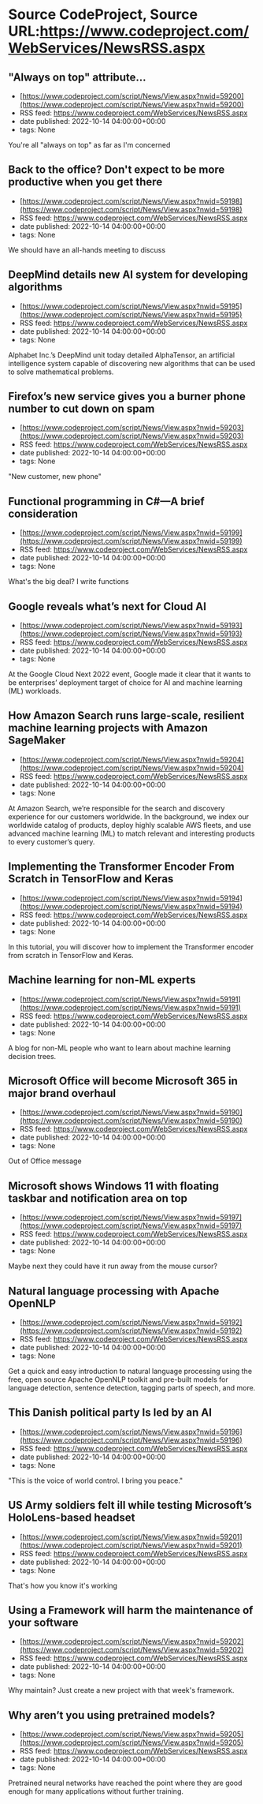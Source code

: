 # Source CodeProject, Source URL:https://www.codeproject.com/WebServices/NewsRSS.aspx

## "Always on top" attribute...
 - [https://www.codeproject.com/script/News/View.aspx?nwid=59200](https://www.codeproject.com/script/News/View.aspx?nwid=59200)
 - RSS feed: https://www.codeproject.com/WebServices/NewsRSS.aspx
 - date published: 2022-10-14 04:00:00+00:00
 - tags: None

You're all "always on top" as far as I'm concerned

## Back to the office? Don't expect to be more productive when you get there
 - [https://www.codeproject.com/script/News/View.aspx?nwid=59198](https://www.codeproject.com/script/News/View.aspx?nwid=59198)
 - RSS feed: https://www.codeproject.com/WebServices/NewsRSS.aspx
 - date published: 2022-10-14 04:00:00+00:00
 - tags: None

We should have an all-hands meeting to discuss

## DeepMind details new AI system for developing algorithms
 - [https://www.codeproject.com/script/News/View.aspx?nwid=59195](https://www.codeproject.com/script/News/View.aspx?nwid=59195)
 - RSS feed: https://www.codeproject.com/WebServices/NewsRSS.aspx
 - date published: 2022-10-14 04:00:00+00:00
 - tags: None

Alphabet Inc.’s DeepMind unit today detailed AlphaTensor, an artificial intelligence system capable of discovering new algorithms that can be used to solve mathematical problems.

## Firefox’s new service gives you a burner phone number to cut down on spam
 - [https://www.codeproject.com/script/News/View.aspx?nwid=59203](https://www.codeproject.com/script/News/View.aspx?nwid=59203)
 - RSS feed: https://www.codeproject.com/WebServices/NewsRSS.aspx
 - date published: 2022-10-14 04:00:00+00:00
 - tags: None

"New customer, new phone"

## Functional programming in C#—A brief consideration
 - [https://www.codeproject.com/script/News/View.aspx?nwid=59199](https://www.codeproject.com/script/News/View.aspx?nwid=59199)
 - RSS feed: https://www.codeproject.com/WebServices/NewsRSS.aspx
 - date published: 2022-10-14 04:00:00+00:00
 - tags: None

What's the big deal? I write functions

## Google reveals what’s next for Cloud AI
 - [https://www.codeproject.com/script/News/View.aspx?nwid=59193](https://www.codeproject.com/script/News/View.aspx?nwid=59193)
 - RSS feed: https://www.codeproject.com/WebServices/NewsRSS.aspx
 - date published: 2022-10-14 04:00:00+00:00
 - tags: None

At the Google Cloud Next 2022 event, Google made it clear that it wants to be enterprises’ deployment target of choice for AI and machine learning (ML) workloads.

## How Amazon Search runs large-scale, resilient machine learning projects with Amazon SageMaker
 - [https://www.codeproject.com/script/News/View.aspx?nwid=59204](https://www.codeproject.com/script/News/View.aspx?nwid=59204)
 - RSS feed: https://www.codeproject.com/WebServices/NewsRSS.aspx
 - date published: 2022-10-14 04:00:00+00:00
 - tags: None

At Amazon Search, we’re responsible for the search and discovery experience for our customers worldwide. In the background, we index our worldwide catalog of products, deploy highly scalable AWS fleets, and use advanced machine learning (ML) to match relevant and interesting products to every customer’s query.

## Implementing the Transformer Encoder From Scratch in TensorFlow and Keras
 - [https://www.codeproject.com/script/News/View.aspx?nwid=59194](https://www.codeproject.com/script/News/View.aspx?nwid=59194)
 - RSS feed: https://www.codeproject.com/WebServices/NewsRSS.aspx
 - date published: 2022-10-14 04:00:00+00:00
 - tags: None

In this tutorial, you will discover how to implement the Transformer encoder from scratch in TensorFlow and Keras.

## Machine learning for non-ML experts
 - [https://www.codeproject.com/script/News/View.aspx?nwid=59191](https://www.codeproject.com/script/News/View.aspx?nwid=59191)
 - RSS feed: https://www.codeproject.com/WebServices/NewsRSS.aspx
 - date published: 2022-10-14 04:00:00+00:00
 - tags: None

A blog for non-ML people who want to learn about machine learning decision trees.

## Microsoft Office will become Microsoft 365 in major brand overhaul
 - [https://www.codeproject.com/script/News/View.aspx?nwid=59190](https://www.codeproject.com/script/News/View.aspx?nwid=59190)
 - RSS feed: https://www.codeproject.com/WebServices/NewsRSS.aspx
 - date published: 2022-10-14 04:00:00+00:00
 - tags: None

Out of Office message

## Microsoft shows Windows 11 with floating taskbar and notification area on top
 - [https://www.codeproject.com/script/News/View.aspx?nwid=59197](https://www.codeproject.com/script/News/View.aspx?nwid=59197)
 - RSS feed: https://www.codeproject.com/WebServices/NewsRSS.aspx
 - date published: 2022-10-14 04:00:00+00:00
 - tags: None

Maybe next they could have it run away from the mouse cursor?

## Natural language processing with Apache OpenNLP
 - [https://www.codeproject.com/script/News/View.aspx?nwid=59192](https://www.codeproject.com/script/News/View.aspx?nwid=59192)
 - RSS feed: https://www.codeproject.com/WebServices/NewsRSS.aspx
 - date published: 2022-10-14 04:00:00+00:00
 - tags: None

Get a quick and easy introduction to natural language processing using the free, open source Apache OpenNLP toolkit and pre-built models for language detection, sentence detection, tagging parts of speech, and more.

## This Danish political party Is led by an AI
 - [https://www.codeproject.com/script/News/View.aspx?nwid=59196](https://www.codeproject.com/script/News/View.aspx?nwid=59196)
 - RSS feed: https://www.codeproject.com/WebServices/NewsRSS.aspx
 - date published: 2022-10-14 04:00:00+00:00
 - tags: None

"This is the voice of world control. I bring you peace."

## US Army soldiers felt ill while testing Microsoft’s HoloLens-based headset
 - [https://www.codeproject.com/script/News/View.aspx?nwid=59201](https://www.codeproject.com/script/News/View.aspx?nwid=59201)
 - RSS feed: https://www.codeproject.com/WebServices/NewsRSS.aspx
 - date published: 2022-10-14 04:00:00+00:00
 - tags: None

That's how you know it's working

## Using a Framework will harm the maintenance of your software
 - [https://www.codeproject.com/script/News/View.aspx?nwid=59202](https://www.codeproject.com/script/News/View.aspx?nwid=59202)
 - RSS feed: https://www.codeproject.com/WebServices/NewsRSS.aspx
 - date published: 2022-10-14 04:00:00+00:00
 - tags: None

Why maintain? Just create a new project with that week's framework.

## Why aren’t you using pretrained models?
 - [https://www.codeproject.com/script/News/View.aspx?nwid=59205](https://www.codeproject.com/script/News/View.aspx?nwid=59205)
 - RSS feed: https://www.codeproject.com/WebServices/NewsRSS.aspx
 - date published: 2022-10-14 04:00:00+00:00
 - tags: None

Pre­trained neural net­works have reached the point where they are good enough for many appli­ca­tions with­out fur­ther train­ing.

